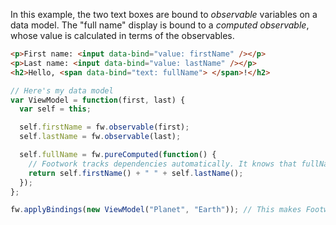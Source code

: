 In this example, the two text boxes are bound to <em>observable</em> variables on a data model. The "full name" display is bound to a <em>computed observable</em>, whose value is calculated in terms of the observables.

```html
<p>First name: <input data-bind="value: firstName" /></p>
<p>Last name: <input data-bind="value: lastName" /></p>
<h2>Hello, <span data-bind="text: fullName"> </span>!</h2>
```

```javascript
// Here's my data model
var ViewModel = function(first, last) {
  var self = this;

  self.firstName = fw.observable(first);
  self.lastName = fw.observable(last);

  self.fullName = fw.pureComputed(function() {
    // Footwork tracks dependencies automatically. It knows that fullName depends on firstName and lastName, because these get called when evaluating fullName.
    return self.firstName() + " " + self.lastName();
  });
};

fw.applyBindings(new ViewModel("Planet", "Earth")); // This makes Footwork get to work
```

